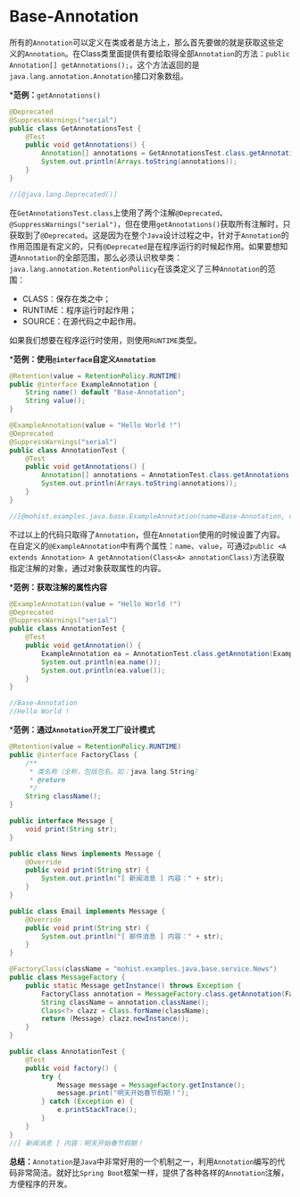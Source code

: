 # Base-Annotation

所有的`Annotation`可以定义在类或者是方法上，那么首先要做的就是获取这些定义的`Annotation`。在Class类里面提供有要给取得全部`Annotation`的方法：`public Annotation[] getAnnotations();`，这个方法返回的是`java.lang.annotation.Annotation`接口对象数组。

***范例：**`getAnnotations()`

```java
@Deprecated
@SuppressWarnings("serial")
public class GetAnnotationsTest {
    @Test
    public void getAnnotations() {
        Annotation[] annotations = GetAnnotationsTest.class.getAnnotations();
        System.out.println(Arrays.toString(annotations));
    }
}

//[@java.lang.Deprecated()]
```

在`GetAnnotationsTest.class`上使用了两个注解`@Deprecated`、`@SuppressWarnings("serial")`，但在使用`getAnnotations()`获取所有注解时，只获取到了`@Deprecated`。这是因为在整个`Java`设计过程之中，针对于`Annotation`的作用范围是有定义的，只有`@Deprecated`是在程序运行的时候起作用。如果要想知道`Annotation`的全部范围，那么必须认识枚举类：`java.lang.annotation.RetentionPoliicy`在该类定义了三种`Annotation`的范围：

- CLASS：保存在类之中；
- RUNTIME：程序运行时起作用；
- SOURCE：在源代码之中起作用。

如果我们想要在程序运行时使用，则使用`RUNTIME`类型。

***范例：使用`@interface`自定义`Annotation`**

```java
@Retention(value = RetentionPolicy.RUNTIME)
public @interface ExampleAnnotation {
    String name() default "Base-Annotation";
    String value();
}
```

```java
@ExampleAnnotation(value = "Hello World !")
@Deprecated
@SuppressWarnings("serial")
public class AnnotationTest {
    @Test
    public void getAnnotations() {
        Annotation[] annotations = AnnotationTest.class.getAnnotations();
        System.out.println(Arrays.toString(annotations));
    }
}

//[@mohist.examples.java.base.ExampleAnnotation(name=Base-Annotation, value=Hello World !), @java.lang.Deprecated()]
```

不过以上的代码只取得了`Annotation`，但在`Annotation`使用的时候设置了内容。在自定义的`@ExampleAnnotation`中有两个属性：`name`、`value`，可通过`public <A extends Annotation> A getAnnotation(Class<A> annotationClass)`方法获取指定注解的对象，通过对象获取属性的内容。

***范例：获取注解的属性内容**

```java
@ExampleAnnotation(value = "Hello World !")
@Deprecated
@SuppressWarnings("serial")
public class AnnotationTest {
    @Test
    public void getAnnotation() {
        ExampleAnnotation ea = AnnotationTest.class.getAnnotation(ExampleAnnotation.class);
        System.out.println(ea.name());
        System.out.println(ea.value());
    }
}

//Base-Annotation
//Hello World !
```

***范例：通过`Annotation`开发工厂设计模式**

```java
@Retention(value = RetentionPolicy.RUNTIME)
public @interface FactoryClass {
    /**
     * 类名称（全称，包括包名。如：java.lang.String）
     * @return
     */
    String className();
}
```

```java
public interface Message {
    void print(String str);
}

public class News implements Message {
    @Override
    public void print(String str) {
        System.out.println("[ 新闻消息 ] 内容：" + str);
    }
}

public class Email implements Message {
    @Override
    public void print(String str) {
        System.out.println("[ 邮件消息 ] 内容：" + str);
    }
}
```

```java
@FactoryClass(className = "mohist.examples.java.base.service.News")
public class MessageFactory {
    public static Message getInstance() throws Exception {
        FactoryClass annotation = MessageFactory.class.getAnnotation(FactoryClass.class);
        String className = annotation.className();
        Class<?> clazz = Class.forName(className);
        return (Message) clazz.newInstance();
    }
}
```

```java
public class AnnotationTest {
    @Test
    public void factory() {
        try {
            Message message = MessageFactory.getInstance();
            message.print("明天开始春节假期！");
        } catch (Exception e) {
            e.printStackTrace();
        }
    }
}
//[ 新闻消息 ] 内容：明天开始春节假期！
```

**总结：**`Annotation`是`Java`中非常好用的一个机制之一，利用`Annotation`编写的代码非常简洁。就好比`Spring Boot`框架一样，提供了各种各样的`Annotation`注解，方便程序的开发。
